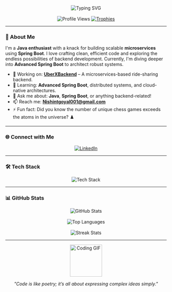 <div align="center">
  <img src="https://readme-typing-svg.herokuapp.com?font=Fira+Code&size=32&pause=1000&color=00C4B4&center=true&vCenter=true&width=600&lines=Hello+%F0%9F%91%8B%2C+I'm+Nishint+Goyal;Passionate+Java+Developer;Spring+Boot+%26+Microservices+Enthusiast" alt="Typing SVG" />
</div>

<br>

<div align="center">
  <img src="https://komarev.com/ghpvc/?username=nishint0001&label=Profile%20Views&color=0e75b6&style=flat" alt="Profile Views" />
  <a href="https://github.com/ryo-ma/github-profile-trophy">
    <img src="https://github-profile-trophy.vercel.app/?username=nishint0001&theme=onedark&no-frame=true&margin-w=15" alt="Trophies" />
  </a>
</div>

---

### 🚀 About Me

I'm a **Java enthusiast** with a knack for building scalable **microservices** using **Spring Boot**. I love crafting clean, efficient code and exploring the endless possibilities of backend development. Currently, I'm diving deeper into **Advanced Spring Boot** to architect robust systems.

- 🔭 Working on: **[UberXBackend](https://github.com/Nishint0001/UberXBackend)** – A microservices-based ride-sharing backend.
- 🌱 Learning: **Advanced Spring Boot**, distributed systems, and cloud-native architectures.
- 💬 Ask me about: **Java**, **Spring Boot**, or anything backend-related!
- 📫 Reach me: **[Nishintgoyal001@gmail.com](mailto:Nishintgoyal001@gmail.com)**
- ⚡ Fun fact: Did you know the number of unique chess games exceeds the atoms in the universe? ♟️

---

### 🌐 Connect with Me

<div align="center">
  <a href="https://www.linkedin.com/in/nishintgoyal/" target="_blank">
    <img src="https://img.shields.io/badge/LinkedIn-0077B5?style=for-the-badge&logo=linkedin&logoColor=white" alt="LinkedIn" />
  </a>
</div>

---

### 🛠️ Tech Stack

<div align="center">
  <img src="https://skillicons.dev/icons?i=java,spring,mysql,postgresql,redis,aws,gcp,docker,git" alt="Tech Stack" />
</div>

---

### 📊 GitHub Stats

<div align="center">
  <img src="https://github-readme-stats.vercel.app/api?username=nishint0001&show_icons=true&theme=radical&hide_border=true&locale=en" alt="GitHub Stats" />
  <br><br>
  <img src="https://github-readme-stats.vercel.app/api/top-langs?username=nishint0001&show_icons=true&theme=radical&hide_border=true&locale=en&layout=compact" alt="Top Languages" />
  <br><br>
  <img src="https://github-readme-streak-stats.herokuapp.com/?user=nishint0001&theme=radical&hide_border=true" alt="Streak Stats" />
</div>

---

<div align="center">
  <img src="https://media.giphy.com/media/LmNwrBhejkK9EFP504/giphy.gif" width="100" alt="Coding GIF" />
  <p><i>"Code is like poetry; it’s all about expressing complex ideas simply."</i></p>
</div>

